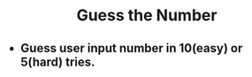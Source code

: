<h1 align="center">Guess the Number</h1>
<ul>
  <h2><li>Guess user input number in 10(easy) or 5(hard) tries.</li></h2>
</ul>

